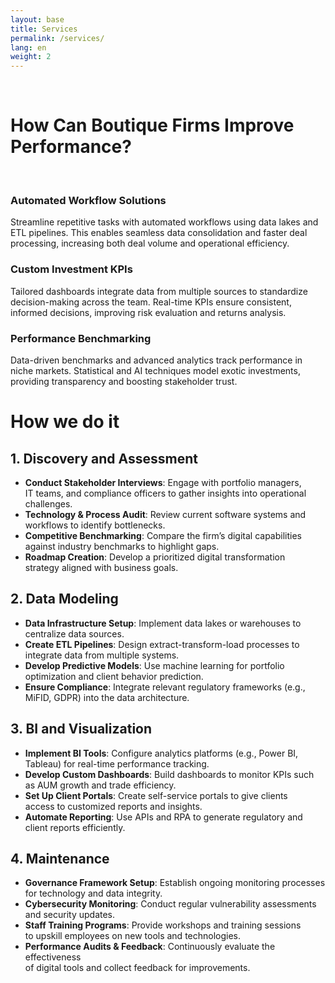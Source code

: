 ```yaml
---
layout: base
title: Services
permalink: /services/
lang: en
weight: 2
---
```


<br>

# How Can Boutique Firms Improve Performance?

<br>

### **Automated Workflow Solutions** 
Streamline repetitive tasks with automated workflows using data lakes and ETL pipelines. This enables seamless data consolidation and faster deal processing, increasing both deal volume and operational efficiency.

### **Custom Investment KPIs**
Tailored dashboards integrate data from multiple sources to standardize decision-making across the team. Real-time KPIs ensure consistent, informed decisions, improving risk evaluation and returns analysis.

### **Performance Benchmarking**
Data-driven benchmarks and advanced analytics track performance in niche markets. Statistical and AI techniques model exotic investments, providing transparency and boosting stakeholder trust.

# How we do it

## 1. **Discovery and Assessment**
- **Conduct Stakeholder Interviews**: Engage with portfolio managers,  
  IT teams, and compliance officers to gather insights into operational  
  challenges.
- **Technology & Process Audit**: Review current software systems and  
  workflows to identify bottlenecks.
- **Competitive Benchmarking**: Compare the firm’s digital capabilities  
  against industry benchmarks to highlight gaps.
- **Roadmap Creation**: Develop a prioritized digital transformation  
  strategy aligned with business goals.

## 2. **Data Modeling**
- **Data Infrastructure Setup**: Implement data lakes or warehouses to  
  centralize data sources.
- **Create ETL Pipelines**: Design extract-transform-load processes to  
  integrate data from multiple systems.
- **Develop Predictive Models**: Use machine learning for portfolio  
  optimization and client behavior prediction.
- **Ensure Compliance**: Integrate relevant regulatory frameworks (e.g.,  
  MiFID, GDPR) into the data architecture.

## 3. **BI and Visualization**
- **Implement BI Tools**: Configure analytics platforms (e.g., Power BI,  
  Tableau) for real-time performance tracking.
- **Develop Custom Dashboards**: Build dashboards to monitor KPIs such  
  as AUM growth and trade efficiency.
- **Set Up Client Portals**: Create self-service portals to give clients  
  access to customized reports and insights.
- **Automate Reporting**: Use APIs and RPA to generate regulatory and  
  client reports efficiently.

## 4. **Maintenance**
- **Governance Framework Setup**: Establish ongoing monitoring processes  
  for technology and data integrity.
- **Cybersecurity Monitoring**: Conduct regular vulnerability assessments  
  and security updates.
- **Staff Training Programs**: Provide workshops and training sessions  
  to upskill employees on new tools and technologies.
- **Performance Audits & Feedback**: Continuously evaluate the effectiveness  
  of digital tools and collect feedback for improvements.